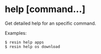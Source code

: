 # help [command...]

Get detailed help for an specific command.

Examples:

	$ resin help apps
	$ resin help os download
